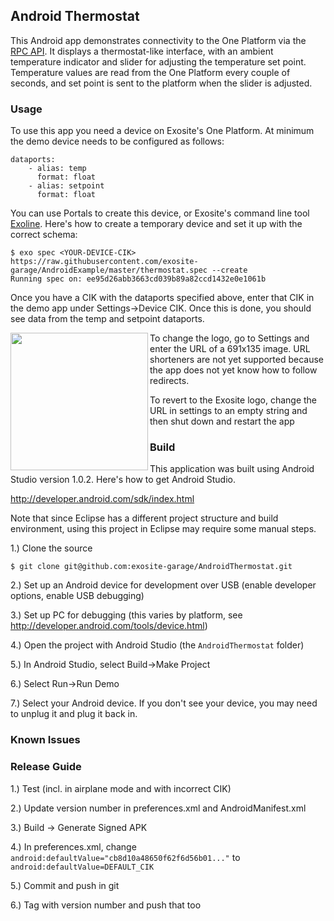 ## Android Thermostat

This Android app demonstrates connectivity to the One Platform via the [RPC API](https://github.com/exosite/api/tree/master/rpc). It displays a thermostat-like interface, with an ambient temperature indicator and slider for adjusting the temperature set point. Temperature values are read from the One Platform every couple of seconds, and set point is sent to the platform when the slider is adjusted.

### Usage

To use this app you need a device on Exosite's One Platform. At minimum the demo device needs to be configured as follows:

```
dataports:
    - alias: temp
      format: float
    - alias: setpoint
      format: float
```

You can use Portals to create this device, or Exosite's command line tool [Exoline](https://github.com/exosite/exoline). Here's how to create a temporary device and set it up with the correct schema:

```
$ exo spec <YOUR-DEVICE-CIK> https://raw.githubusercontent.com/exosite-garage/AndroidExample/master/thermostat.spec --create 
Running spec on: ee95d26abb3663cd039b89a82ccd1432e0e1061b
```

Once you have a CIK with the dataports specified above, enter that CIK in the demo app under Settings->Device CIK. Once this is done, you should see data from the temp and setpoint dataports. 

<img src="https://raw.githubusercontent.com/exosite-garage/AndroidExample/master/images/screenshot.png" align="left" width="220">

To change the logo, go to Settings and enter the URL of a 691x135 image. URL shorteners are not yet supported because the app does not yet know how to follow redirects. 

To revert to the Exosite logo, change the URL in settings to an empty string and then shut down and restart the app

### Build 

This application was built using Android Studio version 1.0.2. Here's how to get Android Studio. 

http://developer.android.com/sdk/index.html

Note that since Eclipse has a different project structure and build environment, using this project in Eclipse may require some manual steps.

1.) Clone the source

```
$ git clone git@github.com:exosite-garage/AndroidThermostat.git
```

2.) Set up an Android device for development over USB (enable developer options, enable USB debugging)

3.) Set up PC for debugging (this varies by platform, see http://developer.android.com/tools/device.html)

4.) Open the project with Android Studio (the `AndroidThermostat` folder)

5.) In Android Studio, select Build->Make Project

6.) Select Run->Run Demo

7.) Select your Android device. If you don't see your device, you may need to unplug it and plug it back in.

### Known Issues


### Release Guide

1.) Test (incl. in airplane mode and with incorrect CIK)

2.) Update version number in preferences.xml and AndroidManifest.xml

3.) Build -> Generate Signed APK 

4.) In preferences.xml, change `android:defaultValue="cb8d10a48650f62f6d56b01..."` to `android:defaultValue=DEFAULT_CIK`

5.) Commit and push in git

6.) Tag with version number and push that too

